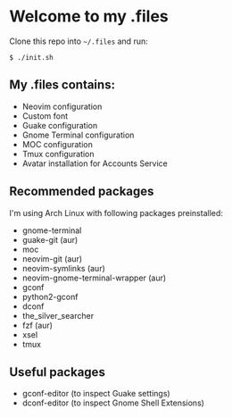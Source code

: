 # Welcome to my .files

Clone this repo into `~/.files` and run:
```
$ ./init.sh
```

## My .files contains:
- Neovim configuration
- Custom font
- Guake configuration
- Gnome Terminal configuration
- MOC configuration
- Tmux configuration
- Avatar installation for Accounts Service

## Recommended packages
I'm using Arch Linux with following packages preinstalled:
- gnome-terminal
- guake-git (aur)
- moc
- neovim-git (aur)
- neovim-symlinks (aur)
- neovim-gnome-terminal-wrapper (aur)
- gconf
- python2-gconf
- dconf
- the\_silver\_searcher
- fzf (aur)
- xsel
- tmux

## Useful packages
- gconf-editor (to inspect Guake settings)
- dconf-editor (to inspect Gnome Shell Extensions)
